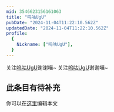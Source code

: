 ```yaml
---
mid: 3546623156161063
title: "呜咕UgU"
pubDate: "2024-11-04T11:22:10.562Z"
updatedDate: "2024-11-04T11:22:10.562Z"
profile:
  {
    Nickname: ["呜咕UgU"],
  }
---
```


关注[呜咕UgU](https://space.bilibili.com/3546623156161063)谢谢喵~ 关注[呜咕UgU](https://space.bilibili.com/3546623156161063)谢谢喵~

## 此条目有待补充
你可以在[这里](https://github.com/Yuhanawa/VTuber.ICU/edit/master/src/content/v/呜咕UgU/index.md)编辑本文

